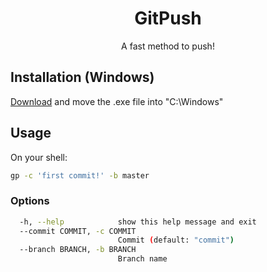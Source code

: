 <div align="center">

# GitPush

A fast method to push!

</div>

## Installation (Windows)

[Download](https://github.com/LucianoBrumer/GitPush/releases/download/v1.0.1/gp.exe) and move the .exe file into "C:\Windows"

## Usage
On your shell:

```bash
gp -c 'first commit!' -b master
```

### Options
```bash
  -h, --help            show this help message and exit
  --commit COMMIT, -c COMMIT
                        Commit (default: "commit")
  --branch BRANCH, -b BRANCH
                        Branch name
```
